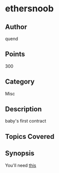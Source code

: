 # ethersnoob
## Author
quend
## Points 
300
## Category
Misc
## Description
baby's first contract
## Topics Covered

## Synopsis

You'll need [this](https://github.com/trailofbits/ethersplay)
